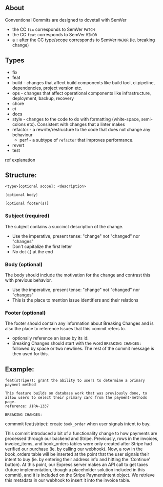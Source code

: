 
## About
Conventional Commits are designed to dovetail with SemVer
- the CC `fix` corresponds to SemVer `PATCH`
- the CC `feat` corresponds to SemVer `MINOR`
- a `!` after the CC type/scope corresponds to SemVer `MAJOR` (ie. breaking change)

## Types
- fix
- feat
- build - changes that affect build components like build tool, ci pipeline, dependencies, project version etc.
- ops - changes that affect operational components like infrastructure, deployment, backup, recovery
- chore
- ci
- docs
- style - changes to the code to do with formatting (white-space, semi-colons etc). Consistent with changes that a linter makes
- refactor - a rewrite/restructure to the code that does not change any behaviour
	- perf - a subtype of `refactor` that improves performance.
- revert
- test

[ref](https://github.com/commitizen/conventional-commit-types/blob/master/index.json)
[explanation](https://news.ycombinator.com/item?id=19706037)

## Structure:
```
<type>[optional scope]: <description>

[optional body]

[optional footer(s)]
```

### Subject (required)
The subject contains a succinct description of the change.
- Use the imperative, present tense: "change" not "changed" nor "changes"
- Don't capitalize the first letter
- No dot (.) at the end

### Body (optional)
The body should include the motivation for the change and contrast this with previous behavior.
- Use the imperative, present tense: "change" not "changed" nor "changes"
- This is the place to mention issue identifiers and their relations

### Footer (optional)
The footer should contain any information about Breaking Changes and is also the place to reference Issues that this commit refers to.
- optionally reference an issue by its id.
- Breaking Changes should start with the word `BREAKING CHANGES:` followed by space or two newlines. The rest of the commit message is then used for this.

## Example:
```
feat(stripe)!: grant the ability to users to determine a primary payment method

This feature builds on database work that was previously done, to allow users to select their primary card from the payment-methods page.
reference: JIRA-1337

BREAKING CHANGES:
```

commmit
feat(stripe): create `book_order` when user signals intent to buy.

This commit introduced a bit of a functionality change to how payments are processed through our backend and Stripe. Previously, rows in the invoices, invoice_items, and book_orders tables were only created after Stripe had verified our purchase (ie. by calling our webhook). Now, a row in the book_orders table will be inserted at the point that the user signals their intent to buy (ie. by entering their address info and hitting the 'Continue' button). At this point, our Express server makes an API call to get taxes (future implementation, though a placeholder solution included in this commit), and it is included on the Stripe PaymentIntent object. We retrieve this metadata in our webhook to insert it into the invoice table.
